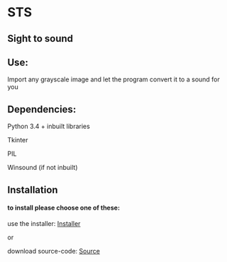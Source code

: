 # STS

## Sight to sound

## Use:
Import any grayscale image and let the program convert it to a sound for you

## Dependencies:
Python 3.4 + inbuilt libraries

Tkinter

PIL

Winsound (if not inbuilt)


## Installation
#### to install please choose one of these:
use the installer: [Installer](https://github.com/DaanVink/StS/releases)  

or

download source-code: [Source](https://github.com/DaanVink/StS/tree/master)  
